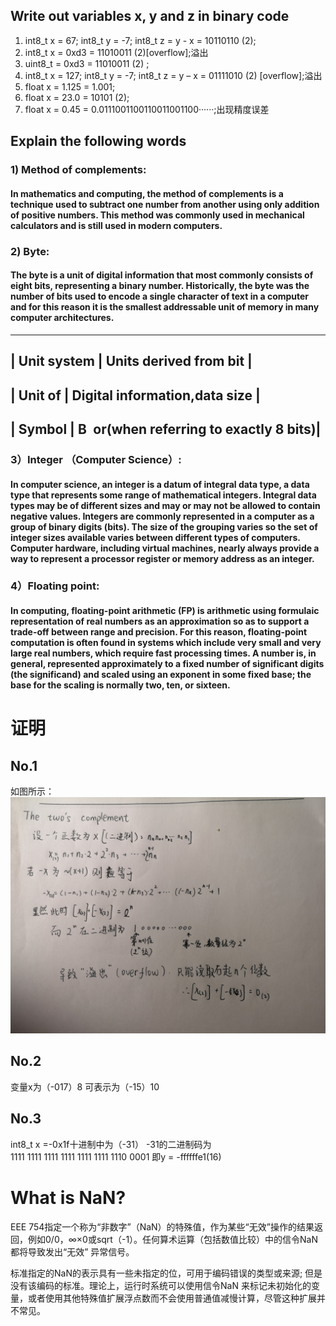 ## Write out variables  x, y and z in binary code 
1) int8_t x = 67;  int8_t y = -7;   int8_t z = y - x = 10110110 (2);
2) int8_t x = 0xd3 = 11010011 (2)[overflow];溢出
3) uint8_t = 0xd3 = 11010011 (2) ;
4) int8_t x = 127;  int8_t y = -7;   int8_t z = y – x = 01111010 (2) [overflow];溢出
5) float x = 1.125 = 1.001; 
6) float x = 23.0 = 10101 (2);
7) float x = 0.45 = 0.0111001100110011001100······;出现精度误差

## Explain the following words
### 1) Method of complements:  
#### In mathematics and computing, the method of complements is a technique used to subtract one number from another using only addition of positive numbers. This method was commonly used in mechanical calculators and is still used in modern computers.
### 2) Byte:    
#### The byte is a unit of digital information that most commonly consists of eight bits, representing a binary number. Historically, the byte was the number of bits used to encode a single character of text in a computer and for this reason it is the smallest addressable unit of memory in many computer architectures.
----------------------------------------------------------
| Unit  system   | Units derived from bit                |
----------------------------------------------------------
| Unit of        | Digital information,data size         |
----------------------------------------------------------
| Symbol         | B or(when referring to exactly 8 bits)|
---------------------------------------------------------
### 3）Integer （Computer Science）:
#### In computer science, an integer is a datum of integral data type, a data type that represents some range of mathematical integers. Integral data types may be of different sizes and may or may not be allowed to contain negative values. Integers are commonly represented in a computer as a group of binary digits (bits). The size of the grouping varies so the set of integer sizes available varies between different types of computers. Computer hardware, including virtual machines, nearly always provide a way to represent a processor register or memory address as an integer. 
### 4）Floating point:
#### In computing, floating-point arithmetic (FP) is arithmetic using formulaic representation of real numbers as an approximation so as to support a trade-off between range and precision. For this reason, floating-point computation is often found in systems which include very small and very large real numbers, which require fast processing times. A number is, in general, represented approximately to a fixed number of significant  digits (the significand) and scaled using an exponent in some fixed base; the base for the scaling is normally two, ten, or sixteen.

# 证明
## No.1
如图所示：  
![证明](images/zhengming.jpg)
## No.2
变量x为（-017）8
可表示为（-15）10
## No.3
int8_t x =-0x1f十进制中为（-31）
-31的二进制码为  
1111 1111 1111 1111 1111 1111 1110 0001
即y = -ffffffe1(16)
# What is NaN?
EEE 754指定一个称为“非数字”（NaN）的特殊值，作为某些“无效”操作的结果返回，例如0/0，∞×0或sqrt（-1）。任何算术运算（包括数值比较）中的信令NaN都将导致发出“无效” 异常信号。

标准指定的NaN的表示具有一些未指定的位，可用于编码错误的类型或来源; 但是没有该编码的标准。理论上，运行时系统可以使用信令NaN 来标记未初始化的变量，或者使用其他特殊值扩展浮点数而不会使用普通值减慢计算，尽管这种扩展并不常见。
